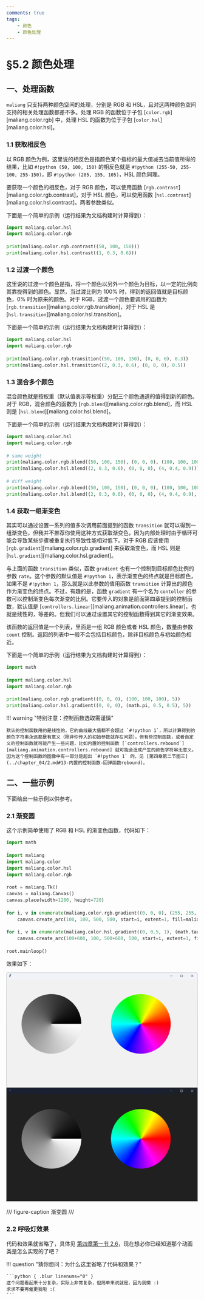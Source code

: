 ```yaml
---
comments: true
tags:
    - 颜色
    - 颜色处理
---
```


# §5.2 颜色处理

## 一、处理函数

`maliang` 只支持两种颜色空间的处理，分别是 RGB 和 HSL，且对这两种颜色空间支持的相关处理函数都差不多。处理 RGB 的函数位于子包 [`color.rgb`][maliang.color.rgb] 中，处理 HSL 的函数为位于子包 [`color.hsl`][maliang.color.hsl]。

### 1.1 获取相反色

以 RGB 颜色为例，这里说的相反色是指颜色某个指标的最大值减去当前值所得的结果，比如 `#!python (50, 100, 150)` 的相反色就是 `#!python (255-50, 255-100, 255-150)`，即 `#!python (205, 155, 105)`，HSL 颜色同理。

要获取一个颜色的相反色，对于 RGB 颜色，可以使用函数 [`rgb.contrast`][maliang.color.rgb.contrast]，对于 HSL 颜色，可以使用函数 [`hsl.contrast`][maliang.color.hsl.contrast]。两者参数类似。

下面是一个简单的示例（运行结果为文档构建时计算得到）：

```python exec source="material-block" result="console"
import maliang.color.hsl
import maliang.color.rgb

print(maliang.color.rgb.contrast((50, 100, 150)))
print(maliang.color.hsl.contrast((1, 0.3, 0.6)))
```

### 1.2 过渡一个颜色

这里说的过渡一个颜色是指，将一个颜色以另外一个颜色为目标，以一定的比例向其靠拢得到的颜色。显然，当过渡比例为 100% 时，得到的返回值就是目标颜色，0% 时为原来的颜色。对于 RGB，过渡一个颜色要调用的函数为 [`rgb.transition`][maliang.color.rgb.transition]，对于 HSL 是 [`hsl.transition`][maliang.color.hsl.transition]。

下面是一个简单的示例（运行结果为文档构建时计算得到）：

```python exec source="material-block" result="console"
import maliang.color.hsl
import maliang.color.rgb

print(maliang.color.rgb.transition((50, 100, 150), (0, 0, 0), 0.3))
print(maliang.color.hsl.transition((2, 0.3, 0.6), (0, 0, 0), 0.5))
```

### 1.3 混合多个颜色

混合颜色就是按权重（默认值表示等权重）分配三个颜色通道的值得到新的颜色。对于 RGB，混合颜色的函数为 [`rgb.blend`][maliang.color.rgb.blend]，而 HSL 则是 [`hsl.blend`][maliang.color.hsl.blend]。

下面是一个简单的示例（运行结果为文档构建时计算得到）：

```python exec source="material-block" result="console"
import maliang.color.hsl
import maliang.color.rgb

# same weight
print(maliang.color.rgb.blend((50, 100, 150), (0, 0, 0), (100, 100, 100)))
print(maliang.color.hsl.blend((2, 0.3, 0.6), (0, 0, 0), (4, 0.4, 0.9)))

# diff weight
print(maliang.color.rgb.blend((50, 100, 150), (0, 0, 0), (100, 100, 100), weights=(1, 2, 3)))
print(maliang.color.hsl.blend((2, 0.3, 0.6), (0, 0, 0), (4, 0.4, 0.9), weights=(0.1, 0.3, 0.6)))
```

### 1.4 获取一组渐变色

其实可以通过设置一系列的值多次调用前面提到的函数 `transition` 就可以得到一组渐变色，但我并不推荐你使用这种方式获取渐变色，因为内部处理时由于循环可能会导致某些步骤被重复执行导致性能相对低下。对于 RGB 应该使用 [`rgb.gradient`][maliang.color.rgb.gradient] 来获取渐变色，而 HSL 则是 [`hsl.gradient`][maliang.color.hsl.gradient]。

与上面的函数 `transition` 类似，函数 `gradient` 也有一个控制到目标颜色比例的参数 `rate`。这个参数的默认值是 `#!python 1`，表示渐变色的终点就是目标颜色，如果不是 `#!python 1`，那么就是以此参数的值用函数 `transition` 计算出的颜色作为渐变色的终点。不过，有趣的是，函数 `gradient` 有一个名为 `contoller` 的参数可以控制渐变色每次渐变的比例。它要传入的对象是前面第四章提到的控制函数，默认值是 [`controllers.linear`][maliang.animation.controllers.linear]，也就是线性的，等差的。但我们可以通过设置其它的控制函数得到其它的渐变效果。

该函数的返回值是一个列表，里面是一组 RGB 颜色或者 HSL 颜色，数量由参数 `count` 控制。返回的列表中一般不会包括目标颜色，除非目标颜色与初始颜色相近。

下面是一个简单的示例（运行结果为文档构建时计算得到）：

```python exec source="material-block" result="console"
import math

import maliang.color.hsl
import maliang.color.rgb

print(maliang.color.rgb.gradient((0, 0, 0), (100, 100, 100), 5))
print(maliang.color.hsl.gradient((0, 0, 0), (math.pi, 0.5, 0.5), 5))
```

!!! warning "特别注意：控制函数选取需谨慎"

    默认的控制函数用的是线性的，它的曲线最大值都不会超过 `#!python 1`，所以计算得到的颜色字符串永远都是有意义（除非你传入的初始参数就存在问题）。但有些控制函数，或者自定义的控制函数就可能产生一些问题，比如内置的控制函数 [`controllers.rebound`][maliang.animation.controllers.rebound] 就可能会造成产生的颜色字符串无意义。因为这个控制函数的图像中有一部分是超出 `#!python 1` 的，见 [第四章第二节图三](../chapter_04/2.md#13-内置的控制函数-回弹函数rebound)。

## 二、一些示例

下面给出一些示例以供参考。

### 2.1 渐变圆

这个示例简单使用了 RGB 和 HSL 的渐变色函数，代码如下：

```python hl_lines="12-13 15-16"
import math

import maliang
import maliang.color
import maliang.color.hsl
import maliang.color.rgb

root = maliang.Tk()
canvas = maliang.Canvas()
canvas.place(width=1280, height=720)

for i, v in enumerate(maliang.color.rgb.gradient((0, 0, 0), (255, 255, 255), 360)):
    canvas.create_arc(100, 100, 500, 500, start=i, extent=1, fill=maliang.color.rgb_to_hex(v), outline="")

for i, v in enumerate(maliang.color.hsl.gradient((0, 0.5, 1), (math.tau, 0.5, 1), 360)):
    canvas.create_arc(100+600, 100, 500+600, 500, start=i, extent=1, fill=maliang.color.hsl_to_hex(v), outline="")

root.mainloop()
```

效果如下：

![](images/2-1.light.png#only-light)
![](images/2-1.dark.png#only-dark)

/// figure-caption
渐变圆
///

### 2.2 呼吸灯效果

代码和效果就省略了，具体见 [第四章第一节 2.6](../chapter_04/1.md#26-gradientitem)，现在想必你已经知道那个动画类是怎么实现的了吧？

!!! question "猜你想问：为什么这里省略了代码和效果？"

    ```python { .blur linenums="0" }
    这个问题看起来十分复杂，实际上非常复杂，但简单来说就是，因为我懒 :)
    求求不要再催更我啦 :(
    ```
